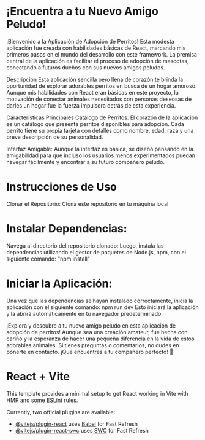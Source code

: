 # ¡Encuentra a tu Nuevo Amigo Peludo!
¡Bienvenido a la Aplicación de Adopción de Perritos! Esta modesta aplicación fue creada con habilidades básicas de React, marcando mis primeros pasos en el mundo del desarrollo con este framework. La premisa central de la aplicación es facilitar el proceso de adopción de mascotas, conectando a futuros dueños con sus nuevos amigos peludos.

Descripción
Esta aplicación sencilla pero llena de corazón te brinda la oportunidad de explorar adorables perritos en busca de un hogar amoroso. Aunque mis habilidades con React eran básicas en este proyecto, la motivación de conectar animales necesitados con personas deseosas de darles un hogar fue la fuerza impulsora detrás de esta experiencia.

Características Principales
Catálogo de Perritos: El corazón de la aplicación es un catálogo que presenta perritos disponibles para adopción. Cada perrito tiene su propia tarjeta con detalles como nombre, edad, raza y una breve descripción de su personalidad.

Interfaz Amigable: Aunque la interfaz es básica, se diseñó pensando en la amigabilidad para que incluso los usuarios menos experimentados puedan navegar fácilmente y encontrar a su futuro compañero peludo.

# Instrucciones de Uso
Clonar el Repositorio:
Clona este repositorio en tu máquina local

# Instalar Dependencias:
Navega al directorio del repositorio clonado:
Luego, instala las dependencias utilizando el gestor de paquetes de Node.js, npm, con el siguiente comando:
"npm install"

# Iniciar la Aplicación:
Una vez que las dependencias se hayan instalado correctamente, inicia la aplicación con el siguiente comando:
npm run dev
Esto iniciará la aplicación y la abrirá automáticamente en tu navegador predeterminado.

¡Explora y descubre a tu nuevo amigo peludo en esta aplicación de adopción de perritos! Aunque sea una creación amateur, fue hecha con cariño y la esperanza de hacer una pequeña diferencia en la vida de estos adorables animales. Si tienes preguntas o comentarios, no dudes en ponerte en contacto. ¡Que encuentres a tu compañero perfecto! 🐾

# React + Vite

This template provides a minimal setup to get React working in Vite with HMR and some ESLint rules.

Currently, two official plugins are available:

- [@vitejs/plugin-react](https://github.com/vitejs/vite-plugin-react/blob/main/packages/plugin-react/README.md) uses [Babel](https://babeljs.io/) for Fast Refresh
- [@vitejs/plugin-react-swc](https://github.com/vitejs/vite-plugin-react-swc) uses [SWC](https://swc.rs/) for Fast Refresh
